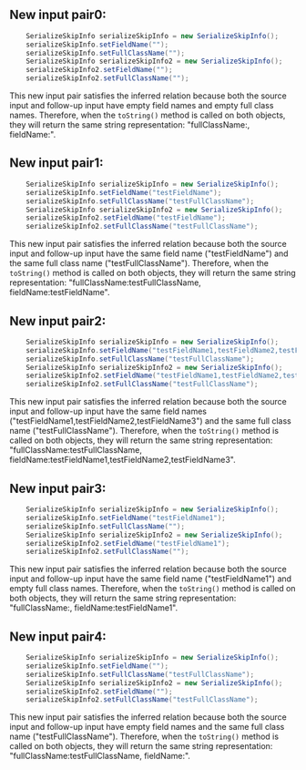 ## New input pair0:
```java
    SerializeSkipInfo serializeSkipInfo = new SerializeSkipInfo();
    serializeSkipInfo.setFieldName("");
    serializeSkipInfo.setFullClassName("");
    SerializeSkipInfo serializeSkipInfo2 = new SerializeSkipInfo();
    serializeSkipInfo2.setFieldName("");
    serializeSkipInfo2.setFullClassName("");
```
This new input pair satisfies the inferred relation because both the source input and follow-up input have empty field names and empty full class names. Therefore, when the `toString()` method is called on both objects, they will return the same string representation: "fullClassName:, fieldName:".

## New input pair1:
```java
    SerializeSkipInfo serializeSkipInfo = new SerializeSkipInfo();
    serializeSkipInfo.setFieldName("testFieldName");
    serializeSkipInfo.setFullClassName("testFullClassName");
    SerializeSkipInfo serializeSkipInfo2 = new SerializeSkipInfo();
    serializeSkipInfo2.setFieldName("testFieldName");
    serializeSkipInfo2.setFullClassName("testFullClassName");
```
This new input pair satisfies the inferred relation because both the source input and follow-up input have the same field name ("testFieldName") and the same full class name ("testFullClassName"). Therefore, when the `toString()` method is called on both objects, they will return the same string representation: "fullClassName:testFullClassName, fieldName:testFieldName".

## New input pair2:
```java
    SerializeSkipInfo serializeSkipInfo = new SerializeSkipInfo();
    serializeSkipInfo.setFieldName("testFieldName1,testFieldName2,testFieldName3");
    serializeSkipInfo.setFullClassName("testFullClassName");
    SerializeSkipInfo serializeSkipInfo2 = new SerializeSkipInfo();
    serializeSkipInfo2.setFieldName("testFieldName1,testFieldName2,testFieldName3");
    serializeSkipInfo2.setFullClassName("testFullClassName");
```
This new input pair satisfies the inferred relation because both the source input and follow-up input have the same field names ("testFieldName1,testFieldName2,testFieldName3") and the same full class name ("testFullClassName"). Therefore, when the `toString()` method is called on both objects, they will return the same string representation: "fullClassName:testFullClassName, fieldName:testFieldName1,testFieldName2,testFieldName3".

## New input pair3:
```java
    SerializeSkipInfo serializeSkipInfo = new SerializeSkipInfo();
    serializeSkipInfo.setFieldName("testFieldName1");
    serializeSkipInfo.setFullClassName("");
    SerializeSkipInfo serializeSkipInfo2 = new SerializeSkipInfo();
    serializeSkipInfo2.setFieldName("testFieldName1");
    serializeSkipInfo2.setFullClassName("");
```
This new input pair satisfies the inferred relation because both the source input and follow-up input have the same field name ("testFieldName1") and empty full class names. Therefore, when the `toString()` method is called on both objects, they will return the same string representation: "fullClassName:, fieldName:testFieldName1".

## New input pair4:
```java
    SerializeSkipInfo serializeSkipInfo = new SerializeSkipInfo();
    serializeSkipInfo.setFieldName("");
    serializeSkipInfo.setFullClassName("testFullClassName");
    SerializeSkipInfo serializeSkipInfo2 = new SerializeSkipInfo();
    serializeSkipInfo2.setFieldName("");
    serializeSkipInfo2.setFullClassName("testFullClassName");
```
This new input pair satisfies the inferred relation because both the source input and follow-up input have empty field names and the same full class name ("testFullClassName"). Therefore, when the `toString()` method is called on both objects, they will return the same string representation: "fullClassName:testFullClassName, fieldName:".